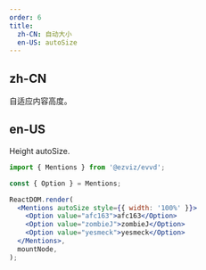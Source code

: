 ```yaml
---
order: 6
title:
  zh-CN: 自动大小
  en-US: autoSize
---
```


## zh-CN

自适应内容高度。

## en-US

Height autoSize.

```jsx
import { Mentions } from '@ezviz/evvd';

const { Option } = Mentions;

ReactDOM.render(
  <Mentions autoSize style={{ width: '100%' }}>
    <Option value="afc163">afc163</Option>
    <Option value="zombieJ">zombieJ</Option>
    <Option value="yesmeck">yesmeck</Option>
  </Mentions>,
  mountNode,
);
```
